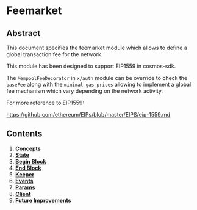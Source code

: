 <!--
order: 0
title: Feemarket Overview
parent:
  title: "feemarket"
-->

# Feemarket

## Abstract

This document specifies the feemarket module which allows to define a global transaction fee for the network.

This module has been designed to support EIP1559 in cosmos-sdk.

The `MempoolFeeDecorator` in `x/auth` module can be override to check the `baseFee` along with the `minimal-gas-prices` allowing to implement a global fee mechanism which vary depending on the network activity. 

For more reference to EIP1559:

https://github.com/ethereum/EIPs/blob/master/EIPS/eip-1559.md



## Contents

1. **[Concepts](01_concepts.md)**
2. **[State](02_state.md)**
3. **[Begin Block](03_begin_block.md)**
4. **[End Block](04_end_block.md)**
5. **[Keeper](05_keeper.md)**
6. **[Events](06_events.md)**
7. **[Params](07_params.md)**
8. **[Client](08_client.md)**
9. **[Future Improvements](09_future_improvements.md)**